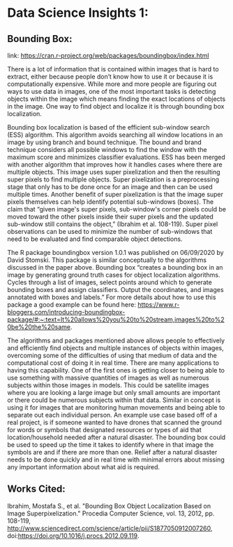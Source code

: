 # Data Science Insights 1:

## Bounding Box:
link: https://cran.r-project.org/web/packages/boundingbox/index.html

There is a lot of information that is contained within images that is hard to extract, either because people don’t know how to use it or because it is computationally expensive. While more and more people are figuring out ways to use data in images, one of the most important tasks is detecting objects within the image which means finding the exact locations of objects in the image. One way to find object and localize it is through bounding box localization. 

Bounding box localization is based of the efficient sub-window search (ESS) algorithm. This algorithm avoids searching all window locations in an image by using branch and bound technique. The bound and brand technique considers all possible windows to find the window with the maximum score and minimizes classifier evaluations. ESS has been merged with another algorithm that improves how it handles cases where there are multiple objects. This image uses super pixelization and then the resulting super pixels to find multiple objects. Super pixelization is a preprocessing stage that only has to be done once for an image and then can be used multiple times. Another benefit of super pixelization is that the image super pixels themselves can help identify potential sub-windows (boxes). The claim that “given image's super pixels, sub-window's corner pixels could be moved toward the other pixels inside their super pixels and the updated sub-window still contains the object,” (Ibrahim et al. 108-119). Super pixel observations can be used to minimize the number of sub-windows that need to be evaluated and find comparable object detections.   

The R package boundingbox version 1.0.1 was published on 06/09/2020 by David Stomski. This package is similar conceptually to the algorithms discussed in the paper above. Bounding box “creates a bounding box in an image by generating ground truth cases for object localization algorithms. Cycles through a list of images, select points around which to generate bounding boxes and assign classifiers. Output the coordinates, and images annotated with boxes and labels.” For more details about how to use this package a good example can be found here: https://www.r-bloggers.com/introducing-boundingbox-package/#:~:text=It%20allows%20you%20to%20stream,images%20to%20be%20the%20same.

The algorithms and packages mentioned above allows people to effectively and efficiently find objects and multiple instances of objects within images, overcoming some of the difficulties of using that medium of data and the computational cost of doing it in real time. There are many applications to having this capability. One of the first ones is getting closer to being able to use something with massive quantities of images as well as numerous subjects within those images in models. This could be satellite images where you are looking a large image but only small amounts are important or there could be numerous subjects within that data. Similar in concept is using it for images that are monitoring human movements and being able to separate out each individual person. An example use case based off of a real project, is if someone wanted to have drones that scanned the ground for words or symbols that designated resources or types of aid that location/household needed after a natural disaster. The bounding box could be used to speed up the time it takes to identify where in that image the symbols are and if there are more than one. Relief after a natural disaster needs to be done quickly and in real time with minimal errors about missing any important information about what aid is required.

## Works Cited:

Ibrahim, Mostafa S., et al. "Bounding Box Object Localization Based on Image Superpixelization." Procedia Computer Science, vol. 13, 2012, pp. 108-119, http://www.sciencedirect.com/science/article/pii/S1877050912007260, doi:https://doi.org/10.1016/j.procs.2012.09.119.
